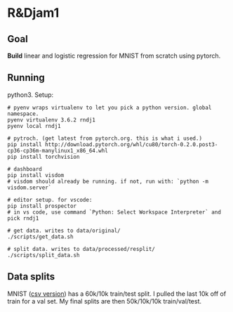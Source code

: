 # R&Djam1

## Goal

**Build** linear and logistic regression for MNIST from scratch using pytorch.

## Running

python3. Setup:

```
# pyenv wraps virtualenv to let you pick a python version. global namespace.
pyenv virtualenv 3.6.2 rndj1
pyenv local rndj1

# pytroch. (get latest from pytorch.org. this is what i used.)
pip install http://download.pytorch.org/whl/cu80/torch-0.2.0.post3-cp36-cp36m-manylinux1_x86_64.whl
pip install torchvision

# dashboard
pip install visdom
# visdom should already be running. if not, run with: `python -m visdom.server`

# editor setup. for vscode:
pip install prospector
# in vs code, use command `Python: Select Workspace Interpreter` and pick rndj1

# get data. writes to data/original/
./scripts/get_data.sh

# split data. writes to data/processed/resplit/
./scripts/split_data.sh
```

## Data splits

MNIST ([csv version][mnist-csv]) has a 60k/10k train/test split. I pulled the
last 10k off of train for a val set. My final splits are then 50k/10k/10k
train/val/test.

[mnist-csv]: https://pjreddie.com/projects/mnist-in-csv/
